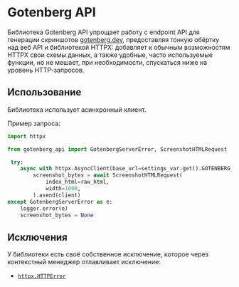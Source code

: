 # Gotenberg API

Библиотека Gotenberg API упрощает работу с endpoint API для генерации скриншотов [gotenberg.dev](https://gotenberg.dev/docs/routes#screenshots-route), предоставляя тонкую обёртку над веб API и библиотекой HTTPX: добавляет к обычным возможностям HTTPX свои схемы данных, а также удобные, часто используемые функции, но не мешает, при необходимости, спускаться ниже на уровень HTTP-запросов.

## Использование

Библиотека использует асинхронный клиент.

Пример запроса:

```python
import httpx

from gotenberg_api import GotenbergServerError, ScreenshotHTMLRequest

 try:
    async with httpx.AsyncClient(base_url=settings_var.get().GOTENBERG_URL) as client:
        screenshot_bytes = await ScreenshotHTMLRequest(
            index_html=raw_html,
            width=1000,
        ).asend(client)
except GotenbergServerError as e:
    logger.error(e)
    screenshot_bytes = None
```

## Исключения

У библиотеки есть своё собственное исключение, которое через контекстный менеджер отлавливает исключение:

- [`httpx.HTTPError`](https://www.python-httpx.org/exceptions/)
